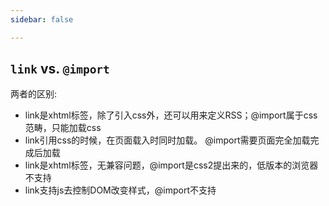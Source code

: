 ```yaml
---
sidebar: false

---
```


## `link` vs. `@import`
两者的区别:
- link是xhtml标签，除了引入css外，还可以用来定义RSS；@import属于css范畴，只能加载css
- link引用css的时候，在页面载入时同时加载。 @import需要页面完全加载完成后加载
- link是xhtml标签，无兼容问题，@import是css2提出来的，低版本的浏览器不支持
- link支持js去控制DOM改变样式，@import不支持


